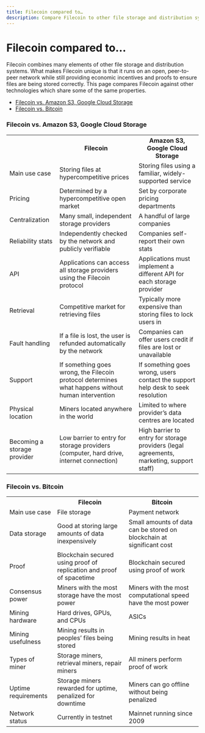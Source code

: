 ```yaml
---
title: Filecoin compared to…
description: Compare Filecoin to other file storage and distribution systems that share similar properties.
---
```


# Filecoin compared to…

Filecoin combines many elements of other file storage and distribution systems. What makes Filecoin unique is that it runs on an open, peer-to-peer network while still providing economic incentives and proofs to ensure files are being stored correctly. This page compares Filecoin against other technologies which share some of the same properties.

* [Filecoin vs. Amazon S3, Google Cloud Storage](#filecoin-vs-amazon-s3-google-cloud-storage)
* [Filecoin vs. Bitcoin](#filecoin-vs-bitcoin)

### Filecoin vs. Amazon S3, Google Cloud Storage

<table class="comparison">
    <tr>
        <th></th>
        <th>Filecoin</th>
        <th>Amazon S3, Google Cloud Storage</th>
    </tr>
    <tr>
        <td>Main use case</td>
        <td>Storing files at hypercompetitive prices</td>
        <td>Storing files using a familiar, widely-supported service</td>
    </tr>
    <tr>
        <td>Pricing</td>
        <td>Determined by a hypercompetitive open market</td>
        <td>Set by corporate pricing departments</td>
    </tr>
    <tr>
        <td>Centralization</td>
        <td>Many small, independent storage providers</td>
        <td>A handful of large companies</td>
    </tr>
    <tr>
        <td>Reliability stats</td>
        <td>Independently checked by the network and publicly verifiable</td>
        <td>Companies self-report their own stats</td>
    </tr>
    <tr>
        <td>API</td>
        <td>Applications can access all storage providers using the Filecoin protocol</td>
        <td>Applications must implement a different API for each storage provider</td>
    </tr>
    <tr>
        <td>Retrieval</td>
        <td>Competitive market for retrieving files</td>
        <td>Typically more expensive than storing files to lock users in</td>
    </tr>
    <tr>
        <td>Fault handling</td>
        <td>If a file is lost, the user is refunded automatically by the network</td>
        <td>Companies can offer users credit if files are lost or unavailable</td>
    </tr>
    <tr>
        <td>Support</td>
        <td>If something goes wrong, the Filecoin protocol determines what happens without human intervention</td>
        <td>If something goes wrong, users contact the support help desk to seek resolution</td>
    </tr>
    <tr>
        <td>Physical location</td>
        <td>Miners located anywhere in the world</td>
        <td>Limited to where provider’s data centres are located</td>
    </tr>
    <tr>
        <td>Becoming a storage provider</td>
        <td>Low barrier to entry for storage providers (computer, hard drive, internet connection)</td>
        <td>High barrier to entry for storage providers (legal agreements, marketing, support staff)</td>
    </tr>
</table>


### Filecoin vs. Bitcoin

<table class="comparison">
    <tr>
        <th></th>
        <th>Filecoin</th>
        <th>Bitcoin</th>
    </tr>
    <tr>
        <td>Main use case</td>
        <td>File storage</td>
        <td>Payment network</td>
    </tr>
    <tr>
        <td>Data storage</td>
        <td>Good at storing large amounts of data inexpensively</td>
        <td>Small amounts of data can be stored on blockchain at significant cost</td>
    </tr>
    <tr>
        <td>Proof</td>
        <td>Blockchain secured using proof of replication and proof of spacetime</td>
        <td>Blockchain secured using proof of work</td>
    </tr>
    <tr>
        <td>Consensus power</td>
        <td>Miners with the most storage have the most power</td>
        <td>Miners with the most computational speed have the most power</td>
    </tr>
    <tr>
        <td>Mining hardware</td>
        <td>Hard drives, GPUs, and CPUs</td>
        <td>ASICs</td>
    </tr>
    <tr>
        <td>Mining usefulness</td>
        <td>Mining results in peoples’ files being stored</td>
        <td>Mining results in heat</td>
    </tr>
    <tr>
        <td>Types of miner</td>
        <td>Storage miners, retrieval miners, repair miners</td>
        <td>All miners perform proof of work</td>
    </tr>
    <tr>
        <td>Uptime requirements</td>
        <td>Storage miners rewarded for uptime, penalized for downtime</td>
        <td>Miners can go offline without being penalized</td>
    </tr>
    <tr>
        <td>Network status</td>
        <td>Currently in testnet</td>
        <td>Mainnet running since 2009</td>
    </tr>
</table>
